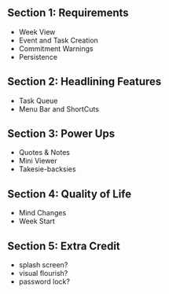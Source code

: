 ## Section 1: Requirements
- Week View
- Event and Task Creation
- Commitment Warnings
- Persistence

## Section 2: Headlining Features
- Task Queue
- Menu Bar and ShortCuts

## Section 3: Power Ups
- Quotes & Notes
- Mini Viewer
- Takesie-backsies

## Section 4: Quality of Life
- Mind Changes
- Week Start


## Section 5: Extra Credit
- splash screen?
- visual flourish?
- password lock?
